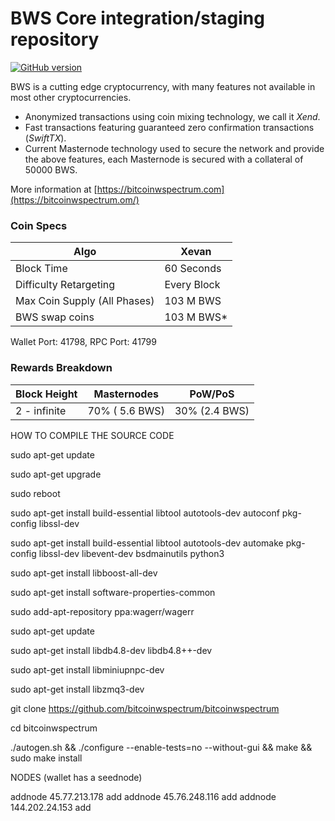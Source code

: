 BWS Core integration/staging repository
=====================================
[![GitHub version](https://badge.fury.io/gh/BWS%2FBWS.svg)](https://badge.fury.io/gh/BWS%2FBWS)

BWS is a cutting edge cryptocurrency, with many features not available in most other cryptocurrencies.
- Anonymized transactions using coin mixing technology, we call it _Xend_.
- Fast transactions featuring guaranteed zero confirmation transactions (_SwiftTX_).
- Current Masternode technology used to secure the network and provide the above features, each Masternode is secured with a collateral of 50000 BWS.

More information at [https://bitcoinwspectrum.com](https://bitcoinwspectrum.om/)

### Coin Specs
| Algo                         | Xevan              |
|------------------------------|--------------------|
| Block Time                   | 60 Seconds         |
| Difficulty Retargeting       | Every Block        |
| Max Coin Supply (All Phases) | 103 M BWS           |
| BWS  swap coins              | 103 M BWS*    |

Wallet Port: 41798, RPC Port: 41799


### Rewards Breakdown

| **Block Height**       | **Masternodes**    | **PoW/PoS**               
|----------------------------|---------------------------|---------------------                 
| 2 - infinite           | 70% ( 5.6 BWS)    | 30% (2.4 BWS)   


HOW TO COMPILE THE SOURCE CODE

sudo apt-get update

sudo apt-get upgrade

sudo reboot

sudo apt-get install build-essential libtool autotools-dev autoconf pkg-config libssl-dev

sudo apt-get install build-essential libtool autotools-dev automake pkg-config libssl-dev libevent-dev bsdmainutils python3

sudo apt-get install libboost-all-dev

sudo apt-get install software-properties-common

sudo add-apt-repository ppa:wagerr/wagerr

sudo apt-get update

sudo apt-get install libdb4.8-dev libdb4.8++-dev

sudo apt-get install libminiupnpc-dev

sudo apt-get install libzmq3-dev

git clone https://github.com/bitcoinwspectrum/bitcoinwspectrum

cd bitcoinwspectrum

./autogen.sh && ./configure --enable-tests=no --without-gui && make && sudo make install

NODES (wallet has a seednode)

addnode 45.77.213.178 add
addnode 45.76.248.116 add
addnode 144.202.24.153 add
